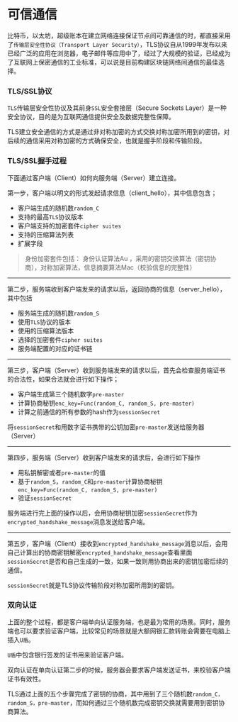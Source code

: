 # 可信通信
比特币，以太坊，超级账本在建立网络连接保证节点间可靠通信的时，都直接采用了`传输层安全性协议（Transport Layer Security）`，TLS协议自从1999年发布以来已经广泛的应用在浏览器，电子邮件等应用中了，经过了大规模的验证，已经成为了互联网上保密通信的工业标准，可以说是目前构建区块链网络间通信的最佳选择。


### TLS/SSL协议
`TLS`传输层安全性协议及其前身`SSL`安全套接层（Secure Sockets Layer）是一种安全协议，目的是为互联网通信提供安全及数据完整性保障。

TLS建立安全通信的方式是通过非对称加密的方式交换对称加密所用到的密钥，对后续的通信采用对称加密的方式确保安全，也就是握手阶段和传输阶段。

### TLS/SSL握手过程
下面通过客户端（Client）如何向服务端（Server）建立连接。

第一步，客户端以明文的形式发起请求信息（client_hello），其中信息包含；
- 客户端生成的随机数`random_C`
- 支持的最高`TLS`协议版本
- 客户端支持的加密套件`cipher suites`
- 支持的压缩算法列表
- 扩展字段

>  身份加密套件包括： 身份认证算法Au ，采用的密钥交换算法（密钥协商），对称加密算法，信息摘要算法Mac（校验信息的完整性）

-----
第二步，服务端收到客户端发来的请求以后，返回协商的信息（server_hello），其中包括
- 服务端生成的随机数`random_S`
- 使用`TLS`协议的版本
- 使用的压缩算法版本
- 选择的加密套件`cipher suites`
- 服务端配置的对应的证书链

-----
第三步，客户端（Server）收到服务端发来的请求以后，首先会检查服务端证书的合法性，如果合法就会进行如下操作；
- 客户端生成第三个随机数字`pre-master`
- 计算协商秘钥`enc_key=Func(random_C, random_S, pre-master)`
- 计算之前通信的所有参数的hash作为`sessionSecret`

将`sessionSecret`和用数字证书携带的公钥加密`pre-master`发送给服务器（Server）

-----
第四步，服务端（Server）收到客户端发来的请求后，会进行如下操作
- 用私钥解密或者`pre-master`的值
- 基于`random_S`，`random_C`和`pre-master`计算协商秘钥`enc_key=Func(random_C, random_S, pre-master)`
- 验证`sessionSecret`

服务端进行完上面的操作以后，会用协商秘钥加密`sessionSecret`作为`encrypted_handshake_message`消息发送给客户端。

-----
第五步，客户端（Client）接收到`encrypted_handshake_message`消息以后，会用自己计算出的协商密钥解密`encrypted_handshake_message`查看里面`sessionSecret`是否和自己生成的一致，如果一致则用协商出来的密钥加密后续的通信。

`sessionSecret`就是TLS协议传输阶段对称加密所用到的密钥。

### 双向认证
上面的整个过程，都是客户端单向认证服务端，也是最为常用的场景。同时，服务端也可以要求验证客户端，比较常见的场景就是大额网银汇款转账会需要在电脑上插入`U盾`。

`U盾`中包含银行签发的证书用来验证客户端。

双向认证在单向认证第二步的时候，服务器会要求客户端发送证书，来校验客户端证书有效性。

TLS通过上面的五个步骤完成了密钥的协商，其中用到了三个随机数`random_C，random_S，pre-master`，而如何通过三个随机数完成密钥交换就需要用到密钥协商算法。
